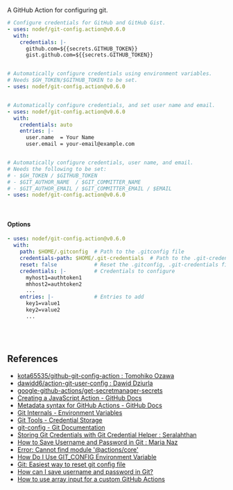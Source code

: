 A GitHub Action for configuring git.

```yaml
# Configure credentials for GitHub and GitHub Gist.
- uses: nodef/git-config.action@v0.6.0
  with:
    credentials: |-
      github.com=${{secrets.GITHUB_TOKEN}}
      gist.github.com=${{secrets.GITHUB_TOKEN}}


# Automatically configure credentials using environment variables.
# Needs $GH_TOKEN/$GITHUB_TOKEN to be set.
- uses: nodef/git-config.action@v0.6.0


# Automatically configure credentials, and set user name and email.
- uses: nodef/git-config.action@v0.6.0
  with:
    credentials: auto
    entries: |-
      user.name  = Your Name
      user.email = your-email@example.com


# Automatically configure credentials, user name, and email.
# Needs the following to be set:
# - $GH_TOKEN / $GITHUB_TOKEN
# - $GIT_AUTHOR_NAME  / $GIT_COMMITTER_NAME
# - $GIT_AUTHOR_EMAIL / $GIT_COMMITTER_EMAIL / $EMAIL
- uses: nodef/git-config.action@v0.6.0
```

<br>


#### Options

```yaml
- uses: nodef/git-config.action@v0.6.0
  with:
    path: $HOME/.gitconfig  # Path to the .gitconfig file
    credentials-path: $HOME/.git-credentials  # Path to the .git-credentials file
    reset: false            # Reset the .gitconfig, .git-credentials files
    credentials: |-         # Credentials to configure
      myhost1=authtoken1
      mhhost2=authtoken2
      ...
    entries: |-             # Entries to add
      key1=value1
      key2=value2
      ...
```

<br>
<br>


## References

- [kota65535/github-git-config-action : Tomohiko Ozawa](https://github.com/kota65535/github-git-config-action)
- [dawidd6/action-git-user-config : Dawid Dziurla](https://github.com/dawidd6/action-git-user-config)
- [google-github-actions/get-secretmanager-secrets](https://github.com/google-github-actions/get-secretmanager-secrets)
- [Creating a JavaScript Action - GitHub Docs](https://docs.github.com/en/actions/creating-actions/creating-a-javascript-action)
- [Metadata syntax for GitHub Actions - GitHub Docs](https://docs.github.com/en/actions/creating-actions/metadata-syntax-for-github-actions)
- [Git Internals - Environment Variables](https://git-scm.com/book/en/v2/Git-Internals-Environment-Variables)
- [Git Tools - Credential Storage](https://git-scm.com/book/en/v2/Git-Tools-Credential-Storage)
- [git-config - Git Documentation](https://git-scm.com/docs/git-config)
- [Storing Git Credentials with Git Credential Helper : Seralahthan](https://techexpertise.medium.com/storing-git-credentials-with-git-credential-helper-33d22a6b5ce7)
- [How to Save Username and Password in Git : Maria Naz](https://linuxhint.com/save-username-password-in-git/)
- [Error: Cannot find module '@actions/core'](https://github.com/Azure/docker-login/issues/3)
- [How Do I Use GIT_CONFIG Environment Variable](https://stackoverflow.com/a/67714373/1413259)
- [Git: Easiest way to reset git config file](https://stackoverflow.com/q/35853986/1413259)
- [How can I save username and password in Git?](https://stackoverflow.com/a/35942890/1413259)
- [How to use array input for a custom GitHub Actions](https://stackoverflow.com/a/75420778/1413259)
